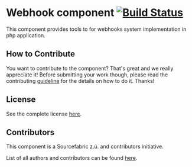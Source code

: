 Webhook component [![Build Status](https://travis-ci.org/SuperdeskWebPublisher/webhook.svg?branch=master)](https://travis-ci.org/SuperdeskWebPublisher/webhook)  
================================================================================================================================================================

This component provides tools to for webhooks system implementation in php application.

How to Contribute
-----------------

You want to contribute to the component? That's great and we really appreciate it! Before submitting your work though, please read the contributing [guideline](http://superdesk-publisher.readthedocs.org/en/latest/contributing/index.html) for the details on how to do it. Thanks!

License
-------

See the complete license [here](LICENSE.md).

Contributors
------------

This component is a Sourcefabric z.ú. and contributors initiative.

List of all authors and contributors can be found [here](AUTHORS.md).
